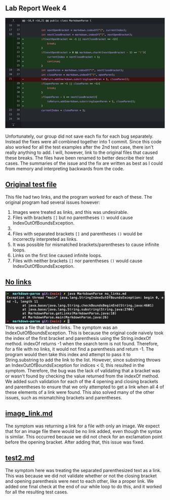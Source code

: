 ## Lab Report Week 4

![code_changes.png](code_changes.png)

Unfortunately, our group did not save each fix for each bug separately. Instead the fixes were all combined together into 1 commit. Since this code also worked for all the test examples after the 2nd test case, there isn't really anything to add.
I will, however, link to the original files that caused these breaks. The files have been renamed to better describe their test cases. The summaries of the issue and the fix are written as best as I could from memory and interpreting backwards from the code.

## [Original test file](test-file.md)

This file had two links, and the program worked for each of these. The original program had several issues however:

1. Images were treated as links, and this was undesirable.
2. Files with brackets `[]` but no parentheses `()` would cause IndexOutOfBoundsException.
3. 
3. Files with separated brackets `[]` and parentheses `()`  would be incorrectly interpreted as links.
4. It was possible for mismatched brackets/parentheses to cause infinite loops.
5. Links on the first line caused infinite loops.
6. Files with neither brackets `[]` nor parentheses `()` would cause IndexOutOfBoundsException.

## [No links](no_links.md)
![no_links_before_fix](no_links_before_fix.png)
This was a file that lacked links. The symptom was an IndexOutOfBoundsException. This is because the original code naively took the index of the first bracket and parenthesis using the String.indexOf method. indexOf returns -1 when the search term is not found. Therefore, for a file with no links, it would not find a parenthesis and return -1. The program would then take this index and attempt to pass it to String.substring to add the link to the list. However, since substring throws an IndexOutOfBoundsException for indices < 0, this resulted in the symptom. Therefore, the bug was the lack of validating that a bracket was or wasn't found by checking the value returned from the indexOf method. We added such validation for each of the 4 opening and closing brackets and parentheses to ensure that we only attempted to get a link when all 4 of these elements of a link were found. This also solved many of the other issues, such as mismatching brackets and parentheses.

## [image_link.md](image_link.md)
The symptom was returning a link for a file with only an image. We expect that for an image file there would be no link added, even though the syntax is similar. This occurred because we did not check for an exclamation point before the opening bracket. After adding that, this issue was fixed.

## [test2.md](test2.md)
The symptom here was treating the separated parenthesized text as a link. This was because we did not validate whether or not the closing bracket and opening parenthesis were next to each other, like a proper link. We added one final check at the end of our while loop to do this, and it worked for all the resulting test cases.